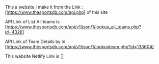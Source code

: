 This a website I make it from the LInk : [https://www.thesportsdb.com/api.php] of this site

API Link of List All teams is [https://www.thesportsdb.com/api/v1/json/1/lookup_all_teams.php?id=4328]

API Link of Team Details by Id [https://www.thesportsdb.com/api/v1/json/1/lookupteam.php?id=133604]



This website 
Netlify Link is []
